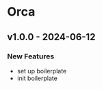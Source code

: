 # Orca


<a name="v1.0.0"></a>
## v1.0.0 - 2024-06-12
### New Features
- set up boilerplate
- init boilerplate


[Unreleased]: https://github.com/bagastri07/gin-boilerplate-service/compare/v1.0.0...HEAD
